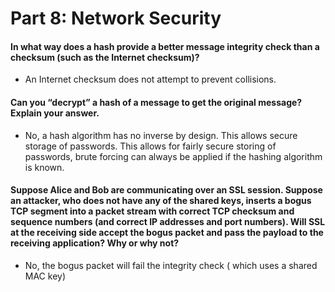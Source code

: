 # Part 8: Network Security
#### In what way does a hash provide a better message integrity check than a checksum (such as the Internet checksum)?
* An Internet checksum does not attempt to prevent collisions.

#### Can you “decrypt” a hash of a message to get the original message? Explain your answer.
* No, a hash algorithm has no inverse by design. This allows secure storage of passwords. This allows for fairly secure storing of passwords, brute forcing can always be applied if the hashing algorithm is known.

#### Suppose Alice and Bob are communicating over an SSL session. Suppose an attacker, who does not have any of the shared keys, inserts a bogus TCP segment into a packet stream with correct TCP checksum and sequence numbers (and correct IP addresses and port numbers). Will SSL at the receiving side accept the bogus packet and pass the payload to the receiving application? Why or why not? 
* No, the bogus packet will fail the integrity check ( which uses a shared MAC key)